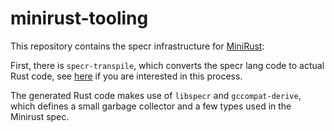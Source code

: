 # minirust-tooling

This repository contains the specr infrastructure for [MiniRust](https://github.com/RalfJung/minirust):

First, there is `specr-transpile`, which converts the specr lang code to actual Rust code, see [here](https://github.com/memoryleak47/minirust-tooling/blob/main/specr-transpile/README.md) if you are interested in this process.

The generated Rust code makes use of `libspecr` and `gccompat-derive`, which defines a small garbage collector and a few types used in the Minirust spec.

